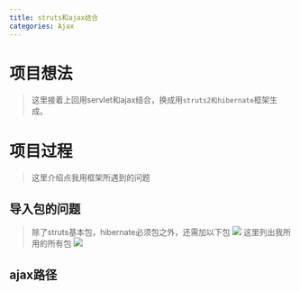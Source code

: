 ```yaml
---
title: struts和ajax结合
categories: Ajax
---
```

# 项目想法
> 这里接着上回用servlet和ajax结合，换成用`struts2和hibernate`框架生成。

# 项目过程
> 这里介绍点我用框架所遇到的问题

## 导入包的问题
> 除了struts基本包，hibernate必须包之外，还需加以下包
![](J2EE-sh_Ajax/1.png)
> 这里列出我所用的所有包
![](J2EE-sh_Ajax/2.png)

## ajax路径
